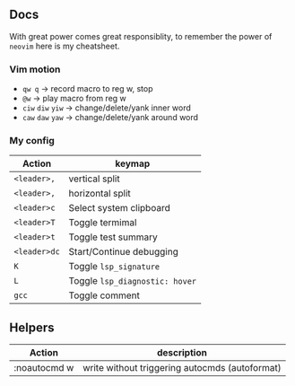 ## Docs

With great power comes great responsiblity, to remember the power of `neovim` here is my cheatsheet.

### Vim motion

- `qw q` -> record macro to reg w, stop
- `@w` -> play macro from reg w
- `ciw` `diw` `yiw` -> change/delete/yank inner word
- `caw` `daw` `yaw` -> change/delete/yank around word

### My config

| Action        | keymap                                    |
| --------      | --------                                  |
| `<leader>,`   | vertical split                            |
| `<leader>,`   | horizontal split                          |
| `<leader>c`   | Select system clipboard                   |
| `<leader>T`   | Toggle termimal                           |
| `<leader>t`   | Toggle test summary                       |
| `<leader>dc`  | Start/Continue debugging                  |
| `K`           | Toggle `lsp_signature`                    |
| `L`           | Toggle `lsp_diagnostic: hover`            |
| `gcc`         | Toggle comment                            |

## Helpers

| Action            | description                                                       |
| --------          | --------                                                          |
| :noautocmd w      | write without triggering autocmds (autoformat)                    |
